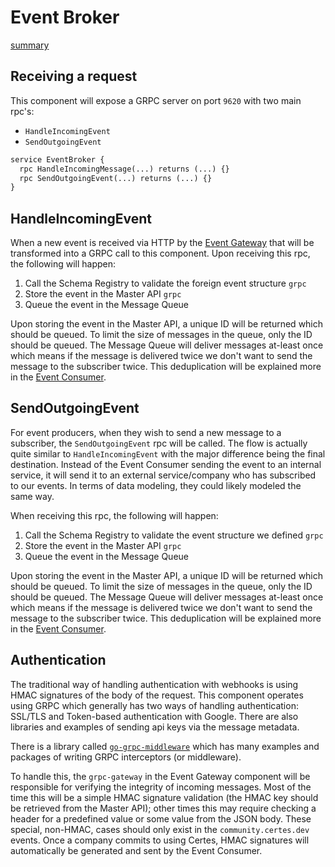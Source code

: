 # Event Broker

[summary](_media/event-broker-summary.md ':include')

## Receiving a request

This component will expose a GRPC server on port `9620` with two main rpc's:

- `HandleIncomingEvent`
- `SendOutgoingEvent`

```protobuf
service EventBroker {
  rpc HandleIncomingMessage(...) returns (...) {}
  rpc SendOutgoingEvent(...) returns (...) {}
}
```

## HandleIncomingEvent

When a new event is received via HTTP by the [Event Gateway](/event-gateway) that will be transformed into a GRPC call to this component. Upon receiving this rpc, the following will happen:

1. Call the Schema Registry to validate the foreign event structure `grpc`
1. Store the event in the Master API `grpc`
1. Queue the event in the Message Queue

Upon storing the event in the Master API, a unique ID will be returned which should be queued. To limit the size of messages in the queue, only the ID should be queued. The Message Queue will deliver messages at-least once which means if the message is delivered twice we don't want to send the message to the subscriber twice. This deduplication will be explained more in the [Event Consumer](/event-consumer#deduplication).

## SendOutgoingEvent

For event producers, when they wish to send a new message to a subscriber, the `SendOutgoingEvent` rpc will be called. The flow is actually quite similar to `HandleIncomingEvent` with the major difference being the final destination. Instead of the Event Consumer sending the event to an internal service, it will send it to an external service/company who has subscribed to our events. In terms of data modeling, they could likely modeled the same way.

When receiving this rpc, the following will happen:

1. Call the Schema Registry to validate the event structure we defined `grpc`
1. Store the event in the Master API `grpc`
1. Queue the event in the Message Queue

Upon storing the event in the Master API, a unique ID will be returned which should be queued. To limit the size of messages in the queue, only the ID should be queued. The Message Queue will deliver messages at-least once which means if the message is delivered twice we don't want to send the message to the subscriber twice. This deduplication will be explained more in the [Event Consumer](/event-consumer#deduplication).

## Authentication

The traditional way of handling authentication with webhooks is using HMAC signatures of the body of the request. This component operates using GRPC which generally has two ways of handling authentication: SSL/TLS and Token-based authentication with Google. There are also libraries and examples of sending api keys via the message metadata.

There is a library called [`go-grpc-middleware`](https://github.com/grpc-ecosystem/go-grpc-middleware) which has many examples and packages of writing GRPC interceptors (or middleware).

To handle this, the `grpc-gateway` in the Event Gateway component will be responsible for verifying the integrity of incoming messages. Most of the time this will be a simple HMAC signature validation (the HMAC key should be retrieved from the Master API); other times this may require checking a header for a predefined value or some value from the JSON body. These special, non-HMAC, cases should only exist in the `community.certes.dev` events. Once a company commits to using Certes, HMAC signatures will automatically be generated and sent by the Event Consumer.
